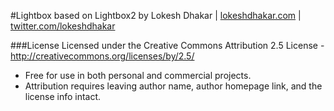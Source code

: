 #Lightbox
based on Lightbox2 by Lokesh Dhakar | [lokeshdhakar.com](http://www.lokeshdhakar.com)  | [twitter.com/lokeshdhakar](http://twitter.com/lokeshdhakar)  

###License
Licensed under the Creative Commons Attribution 2.5 License - http://creativecommons.org/licenses/by/2.5/

* Free for use in both personal and commercial projects.
* Attribution requires leaving author name, author homepage link, and the license info intact.
